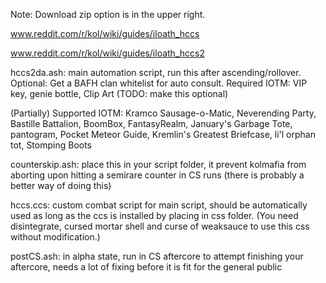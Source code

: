 Note: Download zip option is in the upper right.

www.reddit.com/r/kol/wiki/guides/iloath_hccs

www.reddit.com/r/kol/wiki/guides/iloath_hccs2

hccs2da.ash: main automation script, run this after ascending/rollover. Optional: Get a BAFH clan whitelist for auto consult.
Required IOTM: VIP key, genie bottle, Clip Art (TODO: make this optional)

(Partially) Supported IOTM:
Kramco Sausage-o-Matic, Neverending Party, Bastille Battalion, BoomBox, FantasyRealm, January's Garbage Tote, 
pantogram, Pocket Meteor Guide, Kremlin's Greatest Briefcase, li'l orphan tot, Stomping Boots

counterskip.ash: place this in your script folder, it prevent kolmafia from aborting upon hitting a semirare counter in CS runs (there is probably a better way of doing this)

hccs.ccs: custom combat script for main script, should be automatically used as long as the ccs is installed by placing in css folder.
(You need disintegrate, cursed mortar shell and curse of weaksauce to use this css without modification.)

postCS.ash: in alpha state, run in CS aftercore to attempt finishing your aftercore, needs a lot of fixing before it is fit for the general public
